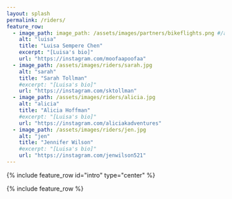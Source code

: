 ```yaml
---
layout: splash
permalink: /riders/
feature_row:
  - image_path: image_path: /assets/images/partners/bikeflights.png #/assets/images/riders/luisa.jpg
    alt: "luisa"
    title: "Luisa Sempere Chen"
    excerpt: "[Luisa's bio]"
    url: "https://instagram.com/moofaapoofaa"
  - image_path: /assets/images/riders/sarah.jpg
    alt: "sarah"
    title: "Sarah Tollman"
    #excerpt: "[Luisa's bio]"
    url: "https://instagram.com/sktollman"
  - image_path: /assets/images/riders/alicia.jpg
    alt: "alicia"
    title: "Alicia Hoffman"
    #excerpt: "[Luisa's bio]"
    url: "https://instagram.com/aliciakadventures"
  - image_path: /assets/images/riders/jen.jpg
    alt: "jen"
    title: "Jennifer Wilson"
    #excerpt: "[Luisa's bio]"
    url: "https://instagram.com/jenwilson521"
---
```


{% include feature_row id="intro" type="center" %}

{% include feature_row %}
